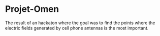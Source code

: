 # Projet-Omen

The result of an hackaton where the goal was to find the points where the electric fields generated by cell phone antennas is the most important.
